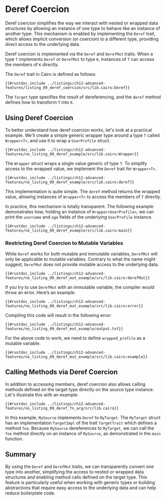 # Deref Coercion

Deref coercion simplifies the way we interact with nested or wrapped data structures by allowing an instance of one type to behave like an instance of another type. This mechanism is enabled by implementing the `Deref` trait, which allows implicit conversion (or coercion) to a different type, providing direct access to the underlying data.

Deref coercion is implemented via the `Deref` and `DerefMut` traits. When a type `T` implements `Deref` or `DerefMut` to type `K`, instances of `T` can access the members of `K` directly.

The `Deref` trait in Cairo is defined as follows:

```cairo, noplayground
{{#rustdoc_include ../listings/ch12-advanced-features/listing_09_deref_coercion/src/lib.cairo:Deref}}
```

The `Target` type specifies the result of dereferencing, and the `deref` method defines how to transform `T` into `K`.

## Using Deref Coercion

To better understand how deref coercion works, let's look at a practical example. We'll create a simple generic wrapper type around a type `T` called `Wrapper<T>`, and use it to wrap a `UserProfile` struct.

```cairo, noplayground
{{#rustdoc_include ../listings/ch12-advanced-features/no_listing_09_deref_example/src/lib.cairo:Wrapper}}
```

The `Wrapper` struct wraps a single value generic of type `T`. To simplify access to the wrapped value, we implement the `Deref` trait for `Wrapper<T>`.

```cairo, noplayground
{{#rustdoc_include ../listings/ch12-advanced-features/no_listing_09_deref_example/src/lib.cairo:deref}}
```

This implementation is quite simple. The `deref` method returns the wrapped value, allowing instances of `Wrapper<T>` to access the members of `T` directly.

In practice, this mechanism is totally transparent. The following example demonstrates how, holding
an instance of `Wrapper<UserProfile>`, we can print the `username` and `age` fields of the underlying
`UserProfile` instance.

```cairo
{{#rustdoc_include ../listings/ch12-advanced-features/no_listing_09_deref_example/src/lib.cairo:main}}
```

### Restricting Deref Coercion to Mutable Variables

While `Deref` works for both mutable and immutable variables, `DerefMut` will only be applicable to mutable variables. Contrary to what the name might suggest, `DerefMut` does not provide mutable access to the underlying data.

```cairo, noplayground
{{#rustdoc_include ../listings/ch12-advanced-features/no_listing_09_deref_mut_example/src/lib.cairo:derefMut}}
```

If you try to use `DerefMut` with an immutable variable, the compiler would throw an error. Here’s an example:

```cairo, noplayground
{{#rustdoc_include ../listings/ch12-advanced-features/no_listing_09_deref_mut_example/src/lib.cairo:error}}
```

Compiling this code will result in the following error:

```plaintext
{{#rustdoc_include ../listings/ch12-advanced-features/no_listing_09_deref_mut_example/output.txt}}
```

For the above code to work, we need to define `wrapped_profile` as a mutable variable.

```cairo, noplayground
{{#rustdoc_include ../listings/ch12-advanced-features/no_listing_09_deref_mut_example/src/lib.cairo:example}}
```

## Calling Methods via Deref Coercion

In addition to accessing members, deref coercion also allows calling methods defined on the target type directly on the source type instance. Let's illustrate this with an example:

```cairo
{{#rustdoc_include ../listings/ch12-advanced-features/no_listing_09_deref_fn_arg/src/lib.cairo}}
```

In this example, `MySource` implements `Deref` to `MyTarget`. The `MyTarget` struct has an implementation `TargetImpl` of the trait `TargetTrait` which defines a method `foo`. Because `MySource` dereferences to `MyTarget`, we can call the `foo` method directly on an instance of `MySource`, as demonstrated in the `main` function.

## Summary

By using the `Deref` and `DerefMut` traits, we can transparently convert one type into another, simplifying the access to nested or wrapped data structures and enabling method calls defined on the target type. This feature is particularly useful when working with generic types or building abstractions that require easy access to the underlying data and can help reduce boilerplate code.
